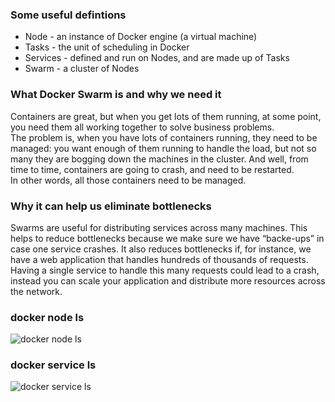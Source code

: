 ### Some useful defintions

- Node - an instance of Docker engine (a virtual machine)
- Tasks - the unit of scheduling in Docker
- Services - defined and run on Nodes, and are made up of Tasks
- Swarm - a cluster of Nodes

### What Docker Swarm is and why we need it

Containers are great, but when you get lots of them running, at some point, you need them all working together to solve business problems.  
The problem is, when you have lots of containers running, they need to be managed: you want enough of them running to handle the load, but not so many they are bogging down the machines in the cluster. And well, from time to time, containers are going to crash, and need to be restarted.  
In other words, all those containers need to be managed.

### Why it can help us eliminate bottlenecks

Swarms are useful for distributing services across many machines. This helps to reduce bottlenecks because we make sure we have “backe-ups” in case one service crashes. It also reduces bottlenecks if, for instance, we have a web application that handles hundreds of thousands of requests. Having a single service to handle this many requests could lead to a crash, instead you can scale your application and distribute more resources across the network. 

### docker node ls

![docker node ls](path)

### docker service ls

![docker service ls](path) 
